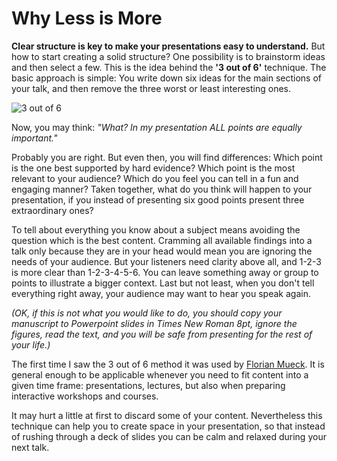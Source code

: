 
# Why Less is More

**Clear structure is key to make your presentations easy to understand.** But how to start creating a solid structure? One possibility is to brainstorm ideas and then select a few. This is the idea behind the **'3 out of 6'** technique. The basic approach is simple: You write down six ideas for the main sections of your talk, and then remove the three worst or least interesting ones.

![3 out of 6](images/3outof6.png)

Now, you may think: *"What? In my presentation ALL points are equally important."*

Probably you are right. But even then, you will find differences: Which point is the one best supported by hard evidence? Which point is the most relevant to your audience? Which do you feel you can tell in a fun and engaging manner? Taken together, what do you think will happen to your presentation, if you instead of presenting six good points present three extraordinary ones?

To tell about everything you know about a subject means avoiding the question which is the best content. Cramming all available findings into a talk only because they are in your head would mean you are ignoring the needs of your audience. But your listeners need clarity above all, and 1-2-3 is more clear than 1-2-3-4-5-6. You can leave something away or group to points to illustrate a bigger context. Last but not least, when you don't tell everything right away, your audience may want to hear you speak again.

*(OK, if this is not what you would like to do, you should copy your manuscript to Powerpoint slides in Times New Roman 8pt, ignore the figures, read the text, and you will be safe from presenting for the rest of your life.)*

The first time I saw the 3 out of 6 method it was used by [Florian Mueck](http://www.thesevenminutestar.com/). It is general enough to be applicable whenever you need to fit content into a given time frame: presentations, lectures, but also when preparing interactive workshops and courses.

It may hurt a little at first to discard some of your content. Nevertheless this technique can help you to create space in your presentation, so that instead of rushing through a deck of slides you can be calm and relaxed during your next talk.
